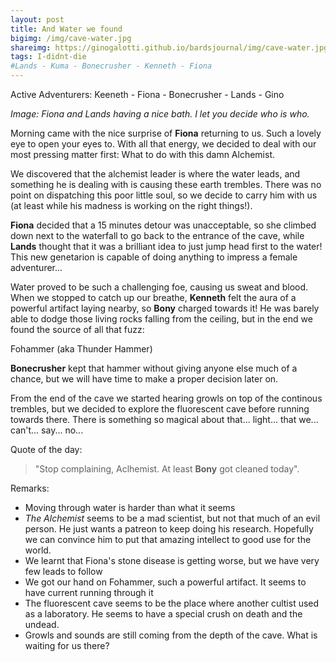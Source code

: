 ```yaml
---
layout: post
title: And Water we found
bigimg: /img/cave-water.jpg
shareimg: https://ginogalotti.github.io/bardsjournal/img/cave-water.jpg
tags: I-didnt-die
#Lands - Kuma - Bonecrusher - Kenneth - Fiona
---
```

Active Adventurers: Keeneth - Fiona - Bonecrusher - Lands - Gino

_Image: Fiona and Lands having a nice bath. I let you decide who is who._

Morning came with the nice surprise of **Fiona** returning to us. Such a lovely eye to open your eyes to. With all that energy, we decided to deal with our most pressing matter first: What to do with this damn Alchemist. 

We discovered that the alchemist leader is where the water leads, and something he is dealing with is causing these earth trembles. There was no point on dispatching this poor little soul, so we decide to carry him with us (at least while his madness is working on the right things!).

**Fiona** decided that a 15 minutes detour was unacceptable, so she climbed down next to the waterfall to go back to the entrance of the cave, while **Lands** thought that it was a brilliant idea to just jump head first to the water! This new genetarion is capable of doing anything to impress a female adventurer...

Water proved to be such a challenging foe, causing us sweat and blood. When we stopped to catch up our breathe, **Kenneth** felt the aura of a powerful artifact laying nearby, so **Bony** charged towards it! He was barely able to dodge those living rocks falling from the ceiling, but in the end we found the source of all that fuzz:

Fohammer (aka Thunder Hammer)

**Bonecrusher** kept that hammer without giving anyone else much of a chance, but we will have time to make a proper decision later on.

From the end of the cave we started hearing growls on top of the continous trembles, but we decided to explore the fluorescent cave before running towards there. There is something so magical about that... light... that we... can't... say... no...

Quote of the day: 
> "Stop complaining, Aclhemist. At least **Bony** got cleaned today". 


Remarks:

* Moving through water is harder than what it seems
* *The Alchemist* seems to be a mad scientist, but not that much of an evil person. He just wants a patreon to keep doing his research. Hopefully we can convince him to put that amazing intellect to good use for the world.
* We learnt that Fiona's stone disease is getting worse, but we have very few leads to follow
* We got our hand on Fohammer, such a powerful artifact. It seems to have current running through it
* The fluorescent cave seems to be the place where another cultist used as a laboratory. He seems to have a special crush on death and the undead.
* Growls and sounds are still coming from the depth of the cave. What is waiting for us there?